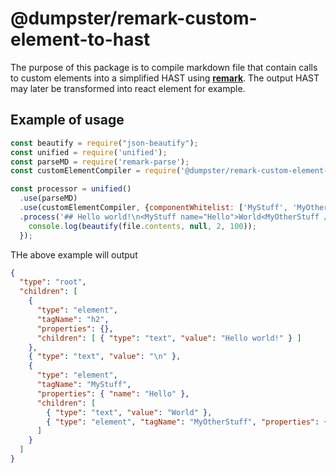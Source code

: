 # @dumpster/remark-custom-element-to-hast

The purpose of this package is to compile markdown file that contain calls to custom elements into a simplified HAST using [**remark**][remark].
The output HAST may later be transformed into react element for example.

## Example of usage

```javascript
const beautify = require("json-beautify");
const unified = require('unified');
const parseMD = require('remark-parse');
const customElementCompiler = require('@dumpster/remark-custom-element-to-hast');

const processor = unified()
  .use(parseMD)
  .use(customElementCompiler, {componentWhitelist: ['MyStuff', 'MyOtherStuff']})
  .process('## Hello world!\n<MyStuff name="Hello">World<MyOtherStuff /></MyStuff>', function (err, file) {
    console.log(beautify(file.contents, null, 2, 100));
  });

```

THe above example will output
```json
{
  "type": "root",
  "children": [
    {
      "type": "element",
      "tagName": "h2",
      "properties": {},
      "children": [ { "type": "text", "value": "Hello world!" } ]
    },
    { "type": "text", "value": "\n" },
    {
      "type": "element",
      "tagName": "MyStuff",
      "properties": { "name": "Hello" },
      "children": [
        { "type": "text", "value": "World" },
        { "type": "element", "tagName": "MyOtherStuff", "properties": {}, "children": [] }
      ]
    }
  ]
}
```

[remark]: https://github.com/wooorm/remark
